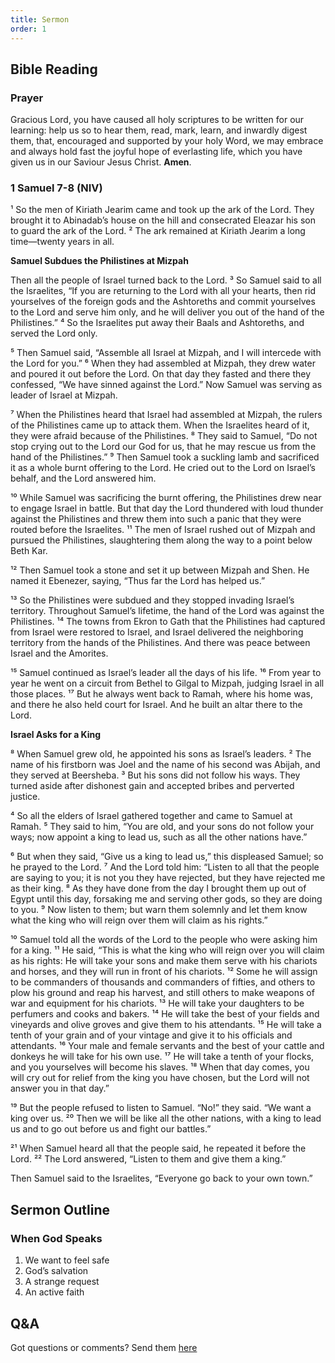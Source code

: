 ```yaml
---
title: Sermon 
order: 1
---
```


## Bible Reading

### Prayer
Gracious Lord, you have caused all holy scriptures to be written for our learning: help us so to hear them, read, mark, learn, and inwardly digest them, that, encouraged and supported by your holy Word, we may embrace and always hold fast the joyful hope of everlasting life, which you have given us in our Saviour Jesus Christ.  **Amen**.

### 1 Samuel 7-8 (NIV)

¹ So the men of Kiriath Jearim came and took up the ark of the Lord. They brought it to Abinadab’s house on the hill and consecrated Eleazar his son to guard the ark of the Lord. ² The ark remained at Kiriath Jearim a long time—twenty years in all.

**Samuel Subdues the Philistines at Mizpah**

Then all the people of Israel turned back to the Lord. ³ So Samuel said to all the Israelites, “If you are returning to the Lord with all your hearts, then rid yourselves of the foreign gods and the Ashtoreths and commit yourselves to the Lord and serve him only, and he will deliver you out of the hand of the Philistines.” ⁴ So the Israelites put away their Baals and Ashtoreths, and served the Lord only.

⁵ Then Samuel said, “Assemble all Israel at Mizpah, and I will intercede with the Lord for you.” ⁶ When they had assembled at Mizpah, they drew water and poured it out before the Lord. On that day they fasted and there they confessed, “We have sinned against the Lord.” Now Samuel was serving as leader of Israel at Mizpah.

⁷ When the Philistines heard that Israel had assembled at Mizpah, the rulers of the Philistines came up to attack them. When the Israelites heard of it, they were afraid because of the Philistines. ⁸ They said to Samuel, “Do not stop crying out to the Lord our God for us, that he may rescue us from the hand of the Philistines.” ⁹ Then Samuel took a suckling lamb and sacrificed it as a whole burnt offering to the Lord. He cried out to the Lord on Israel’s behalf, and the Lord answered him.

¹⁰ While Samuel was sacrificing the burnt offering, the Philistines drew near to engage Israel in battle. But that day the Lord thundered with loud thunder against the Philistines and threw them into such a panic that they were routed before the Israelites. ¹¹ The men of Israel rushed out of Mizpah and pursued the Philistines, slaughtering them along the way to a point below Beth Kar.

¹² Then Samuel took a stone and set it up between Mizpah and Shen. He named it Ebenezer, saying, “Thus far the Lord has helped us.”

¹³ So the Philistines were subdued and they stopped invading Israel’s territory. Throughout Samuel’s lifetime, the hand of the Lord was against the Philistines. ¹⁴ The towns from Ekron to Gath that the Philistines had captured from Israel were restored to Israel, and Israel delivered the neighboring territory from the hands of the Philistines. And there was peace between Israel and the Amorites.

¹⁵ Samuel continued as Israel’s leader all the days of his life. ¹⁶ From year to year he went on a circuit from Bethel to Gilgal to Mizpah, judging Israel in all those places. ¹⁷ But he always went back to Ramah, where his home was, and there he also held court for Israel. And he built an altar there to the Lord.

**Israel Asks for a King**

⁸ When Samuel grew old, he appointed his sons as Israel’s leaders. ² The name of his firstborn was Joel and the name of his second was Abijah, and they served at Beersheba. ³ But his sons did not follow his ways. They turned aside after dishonest gain and accepted bribes and perverted justice.

⁴ So all the elders of Israel gathered together and came to Samuel at Ramah. ⁵ They said to him, “You are old, and your sons do not follow your ways; now appoint a king to lead us, such as all the other nations have.”

⁶ But when they said, “Give us a king to lead us,” this displeased Samuel; so he prayed to the Lord. ⁷ And the Lord told him: “Listen to all that the people are saying to you; it is not you they have rejected, but they have rejected me as their king. ⁸ As they have done from the day I brought them up out of Egypt until this day, forsaking me and serving other gods, so they are doing to you. ⁹ Now listen to them; but warn them solemnly and let them know what the king who will reign over them will claim as his rights.”

¹⁰ Samuel told all the words of the Lord to the people who were asking him for a king. ¹¹ He said, “This is what the king who will reign over you will claim as his rights: He will take your sons and make them serve with his chariots and horses, and they will run in front of his chariots. ¹² Some he will assign to be commanders of thousands and commanders of fifties, and others to plow his ground and reap his harvest, and still others to make weapons of war and equipment for his chariots. ¹³ He will take your daughters to be perfumers and cooks and bakers. ¹⁴ He will take the best of your fields and vineyards and olive groves and give them to his attendants. ¹⁵ He will take a tenth of your grain and of your vintage and give it to his officials and attendants. ¹⁶ Your male and female servants and the best of your cattle and donkeys he will take for his own use. ¹⁷ He will take a tenth of your flocks, and you yourselves will become his slaves. ¹⁸ When that day comes, you will cry out for relief from the king you have chosen, but the Lord will not answer you in that day.”

¹⁹ But the people refused to listen to Samuel. “No!” they said. “We want a king over us. ²⁰ Then we will be like all the other nations, with a king to lead us and to go out before us and fight our battles.”

²¹ When Samuel heard all that the people said, he repeated it before the Lord. ²² The Lord answered, “Listen to them and give them a king.”

Then Samuel said to the Israelites, “Everyone go back to your own town.”

## Sermon Outline

### When God Speaks

1. We want to feel safe  
2. God’s salvation 
3. A strange request 
4. An active faith  

## Q&A
Got questions or comments? Send them [here](https://tinyurl.com/SGHACQuestionsAnswers)
